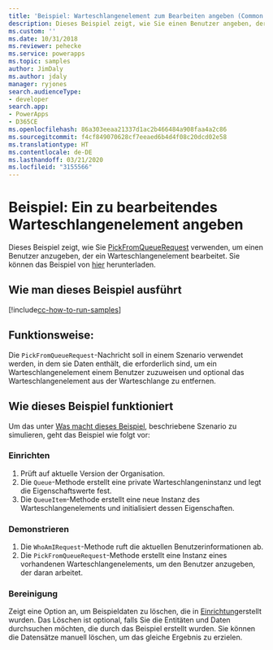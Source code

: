 ```yaml
---
title: 'Beispiel: Warteschlangenelement zum Bearbeiten angeben (Common Data Service) | Microsoft-Dokumentation'
description: Dieses Beispiel zeigt, wie Sie einen Benutzer angeben, der ein Warteschlangenelement bearbeitet
ms.custom: ''
ms.date: 10/31/2018
ms.reviewer: pehecke
ms.service: powerapps
ms.topic: samples
author: JimDaly
ms.author: jdaly
manager: ryjones
search.audienceType:
- developer
search.app:
- PowerApps
- D365CE
ms.openlocfilehash: 86a303eeaa21337d1ac2b466484a908faa4a2c86
ms.sourcegitcommit: f4cf849070628cf7eeaed6b4d4f08c20dcd02e58
ms.translationtype: HT
ms.contentlocale: de-DE
ms.lasthandoff: 03/21/2020
ms.locfileid: "3155566"
---
```

# <a name="sample-specify-a-queue-item-to-work-on"></a>Beispiel: Ein zu bearbeitendes Warteschlangenelement angeben

<!-- https://docs.microsoft.com/dynamics365/customer-engagement/developer/sample-specify-queue-item-work-early-bound -->

Dieses Beispiel zeigt, wie Sie [PickFromQueueRequest](https://docs.microsoft.com/dotnet/api/microsoft.crm.sdk.messages.pickfromqueuerequest?view=dynamics-general-ce-9) verwenden, um einen Benutzer anzugeben, der ein Warteschlangenelement bearbeitet. Sie können das Beispiel von [hier](https://github.com/Microsoft/PowerApps-Samples/tree/master/cds/orgsvc/C%23/SpecifyQueueItem) herunterladen.

## <a name="how-to-run-this-sample"></a>Wie man dieses Beispiel ausführt

[!include[cc-how-to-run-samples](../../includes/cc-how-to-run-samples.md)]

## <a name="what-this-sample-does"></a>Funktionsweise:

Die `PickFromQueueRequest`-Nachricht soll in einem Szenario verwendet werden, in dem sie Daten enthält, die erforderlich sind, um ein Warteschlangenelement einem Benutzer zuzuweisen und optional das Warteschlangenelement aus der Warteschlange zu entfernen.

## <a name="how-this-sample-works"></a>Wie dieses Beispiel funktioniert

Um das unter [Was macht dieses Beispiel](#what-this-sample-does), beschriebene Szenario zu simulieren, geht das Beispiel wie folgt vor:

### <a name="setup"></a>Einrichten

1. Prüft auf aktuelle Version der Organisation.
2. Die `Queue`-Methode erstellt eine private Warteschlangeninstanz und legt die Eigenschaftswerte fest.
3. Die `QueueItem`-Methode erstellt eine neue Instanz des Warteschlangenelements und initialisiert dessen Eigenschaften.

### <a name="demonstrate"></a>Demonstrieren

1. Die `WhoAmIRequest`-Methode ruft die aktuellen Benutzerinformationen ab.
1. Die `PickFromQueueRequest`-Methode erstellt eine Instanz eines vorhandenen Warteschlangenelements, um den Benutzer anzugeben, der daran arbeitet.


### <a name="clean-up"></a>Bereinigung

Zeigt eine Option an, um Beispieldaten zu löschen, die in [Einrichtung](#setup)erstellt wurden. Das Löschen ist optional, falls Sie die Entitäten und Daten durchsuchen möchten, die durch das Beispiel erstellt wurden. Sie können die Datensätze manuell löschen, um das gleiche Ergebnis zu erzielen.
